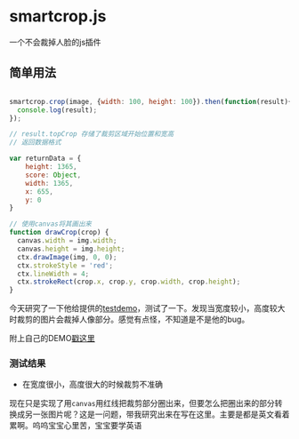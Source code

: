 smartcrop.js
============

一个不会裁掉人脸的js插件

## 简单用法

```js

smartcrop.crop(image, {width: 100, height: 100}).then(function(result){
  console.log(result);
});

// result.topCrop 存储了裁剪区域开始位置和宽高
// 返回数据格式

var returnData = {
	height: 1365,
	score: Object,
	width: 1365,
	x: 655,
	y: 0
}

// 使用canvas将其画出来
function drawCrop(crop) {
  canvas.width = img.width;
  canvas.height = img.height;
  ctx.drawImage(img, 0, 0);
  ctx.strokeStyle = 'red';
  ctx.lineWidth = 4;
  ctx.strokeRect(crop.x, crop.y, crop.width, crop.height);
}

```

今天研究了一下他给提供的[testdemo](https://29a.ch/sandbox/2014/smartcrop/examples/testbed.html)，测试了一下。发现当宽度较小，高度较大时裁剪的图片会裁掉人像部分。感觉有点怪，不知道是不是他的bug。

附上自己的DEMO[戳这里](https://smileyby.github.io/smartcrop.js/)

### 测试结果

*	在宽度很小，高度很大的时候裁剪不准确

现在只是实现了用`canvas`用红线把裁剪部分圈出来，但要怎么把圈出来的部分转换成另一张图片呢？这是一问题，带我研究出来在写在这里。主要是都是英文看着累啊。呜呜宝宝心里苦，宝宝要学英语